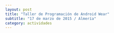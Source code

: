 ```yaml
---
layout: post
title: "Taller de Programación de Android Wear"
subtitle: "17 de marzo de 2015 / Almería"
category: actividades
---
```

